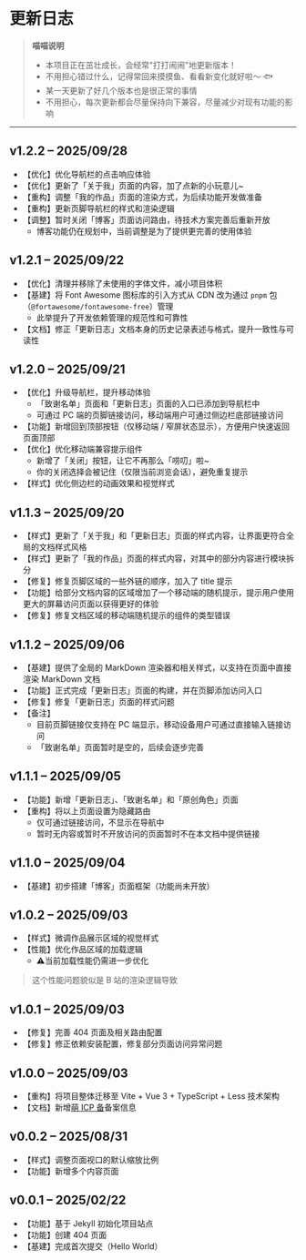 # <i class="fa-solid fa-paw"></i> 更新日志

> **<i class="fa-solid fa-cat"></i> 喵喵说明**
>
> - 本项目正在茁壮成长，会经常"打打闹闹"地更新版本！
> - 不用担心错过什么，记得常回来摸摸鱼、看看新变化就好啦～ 🐟
> - 某一天更新了好几个版本也是很正常的事情
> - 不用担心，每次更新都会尽量保持向下兼容，尽量减少对现有功能的影响

---

## v1.2.2 – 2025/09/28

- <span class="tag-Inline-title">【优化】</span>优化导航栏的点击响应体验
- <span class="tag-Inline-title">【优化】</span>更新了<RouterLink to="/about">「关于我」</RouterLink>页面的内容，加了点新的小玩意儿~
- <span class="tag-Inline-title">【重构】</span>调整<RouterLink to="/work">「我的作品」</RouterLink>页面的渲染方式，为后续功能开发做准备
- <span class="tag-Inline-title">【重构】</span>更新页脚导航栏的样式和渲染逻辑
- <span class="tag-Inline-title">【调整】</span>暂时关闭「博客」页面访问路由，待技术方案完善后重新开放
  - 博客功能仍在规划中，当前调整是为了提供更完善的使用体验

## v1.2.1 – 2025/09/22

- <span class="tag-Inline-title">【优化】</span>清理并移除了未使用的字体文件，减小项目体积
- <span class="tag-Inline-title">【基建】</span>将 Font Awesome 图标库的引入方式从 CDN 改为通过 `pnpm` 包 （`@fortawesome/fontawesome-free`）管理
    - 此举提升了开发依赖管理的规范性和可靠性
- <span class="tag-Inline-title">【文档】</span>修正<RouterLink to="/change-log">「更新日志」</RouterLink>文档本身的历史记录表述与格式，提升一致性与可读性

## v1.2.0 – 2025/09/21

- <span class="tag-Inline-title">【优化】</span>升级导航栏，提升移动体验
    - <RouterLink to="/acknowledgments">「致谢名单」</RouterLink>页面和<RouterLink to="/change-log">「更新日志」</RouterLink>页面的入口已添加到导航栏中
    - 可通过 PC 端的页脚链接访问，移动端用户可通过侧边栏底部链接访问
- <span class="tag-Inline-title">【功能】</span>新增回到顶部按钮（仅移动端 / 窄屏状态显示），方便用户快速返回页面顶部
- <span class="tag-Inline-title">【优化】</span>优化移动端兼容提示组件
    - 新增了「关闭」按钮，让它不再那么「唠叨」啦~
    - 你的关闭选择会被记住（仅限当前浏览会话），避免重复提示
- <span class="tag-Inline-title">【样式】</span>优化侧边栏的动画效果和视觉样式

## v1.1.3 – 2025/09/20

- <span class="tag-Inline-title">【样式】</span>更新了<RouterLink to="/about">「关于我」</RouterLink>和<RouterLink to="/change-log">「更新日志」</RouterLink>页面的样式内容，让界面更符合全局的文档样式风格
- <span class="tag-Inline-title">【样式】</span>更新了<RouterLink to="/work">「我的作品」</RouterLink>页面的样式内容，对其中的部分内容进行模块拆分
- <span class="tag-Inline-title">【修复】</span>修复页脚区域的一些外链的顺序，加入了 title 提示
- <span class="tag-Inline-title">【功能】</span>给部分文档内容的区域增加了一个移动端的随机提示，提示用户使用更大的屏幕访问页面以获得更好的体验
- <span class="tag-Inline-title">【修复】</span>修复文档区域的移动端随机提示的组件的类型错误

## v1.1.2 – 2025/09/06

- <span class="tag-Inline-title">【基建】</span>提供了全局的 MarkDown 渲染器和相关样式，以支持在页面中直接渲染 MarkDown 文档
- <span class="tag-Inline-title">【功能】</span>正式完成<RouterLink to="/change-log">「更新日志」</RouterLink>页面的构建，并在页脚添加访问入口
- <span class="tag-Inline-title">【修复】</span>修复<RouterLink to="/change-log">「更新日志」</RouterLink>页面的样式问题
- <span class="tag-Inline-title">【备注】</span>
    - 目前页脚链接仅支持在 PC 端显示，移动设备用户可通过直接输入链接访问
    - <RouterLink to="/acknowledgments">「致谢名单」</RouterLink>页面暂时是空的，后续会逐步完善

## v1.1.1 – 2025/09/05

- <span class="tag-Inline-title">【功能】</span>新增<RouterLink to="/change-log">「更新日志」</RouterLink>、<RouterLink to="/acknowledgments">「致谢名单」</RouterLink>和「原创角色」页面
- <span class="tag-Inline-title">【重构】</span>将以上页面设置为隐藏路由
    - 仅可通过链接访问，不显示在导航中
    - 暂时无内容或暂时不开放访问的页面暂时不在本文档中提供链接

## v1.1.0 – 2025/09/04

- <span class="tag-Inline-title">【基建】</span>初步搭建「博客」页面框架（功能尚未开放）

## v1.0.2 – 2025/09/03

- <span class="tag-Inline-title">【样式】</span>微调作品展示区域的视觉样式
- <span class="tag-Inline-title">【性能】</span>优化作品区域的加载逻辑
    - ⚠️当前加载性能仍需进一步优化

> 这个性能问题貌似是 B 站的渲染逻辑导致

## v1.0.1 – 2025/09/03

- <span class="tag-Inline-title">【修复】</span>完善 404 页面及相关路由配置
- <span class="tag-Inline-title">【修复】</span>修正依赖安装配置，修复部分页面访问异常问题

## v1.0.0 – 2025/09/03

- <span class="tag-Inline-title">【重构】</span>将项目整体迁移至 Vite + Vue 3 + TypeScript + Less 技术架构
- <span class="tag-Inline-title">【文档】</span>新增<a href="https://icp.gov.moe/?keyword=20250294" target="_blank">萌 ICP 备</a>备案信息

## v0.0.2 – 2025/08/31

- <span class="tag-Inline-title">【样式】</span>调整页面视口的默认缩放比例
- <span class="tag-Inline-title">【功能】</span>新增多个内容页面

## v0.0.1 – 2025/02/22

- <span class="tag-Inline-title">【功能】</span>基于 Jekyll 初始化项目站点
- <span class="tag-Inline-title">【功能】</span>创建 404 页面
- <span class="tag-Inline-title">【基建】</span>完成首次提交（Hello World）
